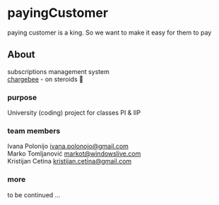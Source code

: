# payingCustomer

paying customer is a king. So we want to make it easy for them to pay

## About

subscriptions management system  
[chargebee](https://www.chargebee.com/) - on steroids 🤪

### purpose

University (coding) project for classes PI & IIP

### team members

Ivana Polonijo <ivana.polonojo@gmail.com>  
Marko Tomljanović <markot@windowslive.com>  
Kristijan Cetina <kristijan.cetina@gmail.com>

### more

to be continued ...
